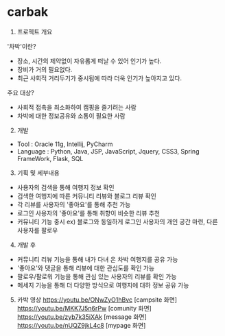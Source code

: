 # carbak

1. 프로젝트 개요

  '차박'이란?
  - 장소, 시간의 제약없이 자유롭게 떠날 수 있어 인기가 높다.
  - 장비가 거의 필요없다.
  - 최근 사회적 거리두기가 중시됨에 따라 더욱 인기가 높아지고 있다.

  주요 대상?
  - 사회적 접촉을 최소화하여 캠핑을 즐기려는 사람
  - 차박에 대한 정보공유와 소통이 필요한 사람


2. 개발

  - Tool : Oracle 11g, Intellij, PyCharm
  - Language : Python, Java, JSP, JavaScript, Jquery, CSS3, Spring FrameWork, Flask, SQL


3. 기획 및 세부내용

  - 사용자의 검색을 통해 여행지 정보 확인
  - 검색한 여행지에 따른 커뮤니티 리뷰와 블로그 리뷰 확인
  - 각 리뷰를 사용자의 '좋아요'를 통해 추천 가능
  - 로그인 사용자의 '좋아요'를 통해 취향이 비슷한 리뷰 추천
  - 커뮤니티 기능 중시
    ex) 블로그와 동일하게 로그인 사용자의 개인 공간 마련, 다른 사용자를 팔로우
    

4. 개발 후

  - 커뮤니티 리뷰 기능을 통해 내가 다녀 온 차박 여행지를 공유 가능
  - '좋아요'와 댓글을 통해 리뷰에 대한 관심도를 확인 가능
  - 팔로우/팔로워 기능을 통해 관심 있는 사용자의 리뷰를 확인 가능
  - 메세지 기능을 통해 더 다양한 방식으로 여행지에 대하 정보 공유 가능
  
  
5. 카박 영상
https://youtu.be/ONwZyO1hBvc   [campsite 화면]
https://youtu.be/MKK7J5n6rPw   [comunity 화면]
https://youtu.be/zyb7k35iXAk   [message  화면]
https://youtu.be/nUQZ9jkL4c8   [mypage   화면]
